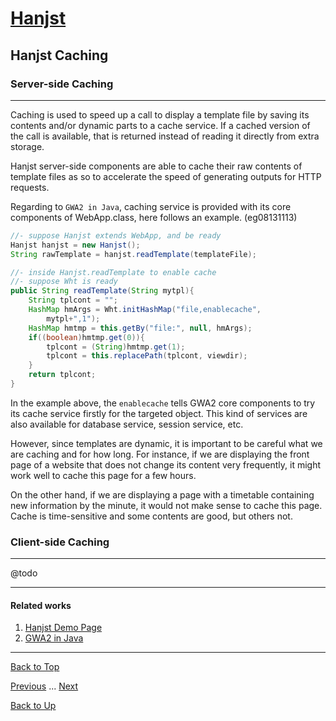 # [Hanjst](/hanjst/index)
## Hanjst Caching
### Server-side Caching
---
Caching is used to speed up a call to display a template file by saving its contents and/or dynamic parts to a cache service. If a cached version of the call is available, that is returned instead of reading it directly from extra storage.

Hanjst server-side components are able to cache their raw contents of template files as so to accelerate the speed of generating outputs for HTTP requests.

Regarding to `GWA2 in Java`, caching service is provided with its core components of WebApp.class, here follows an example. (eg08131113)

```java
//- suppose Hanjst extends WebApp, and be ready
Hanjst hanjst = new Hanjst();
String rawTemplate = hanjst.readTemplate(templateFile);

//- inside Hanjst.readTemplate to enable cache
//- suppose Wht is ready
public String readTemplate(String mytpl){
	String tplcont = "";
	HashMap hmArgs = Wht.initHashMap("file,enablecache",
		mytpl+",1");
	HashMap hmtmp = this.getBy("file:", null, hmArgs);
	if((boolean)hmtmp.get(0)){
		tplcont = (String)hmtmp.get(1);
		tplcont = this.replacePath(tplcont, viewdir);
	}
	return tplcont;
}
```  

In the example above, the `enablecache` tells GWA2 core components to try its cache service firstly for the targeted object. This kind of services are also available for database service, session service, etc. 

However, since templates are dynamic, it is important to be careful what we are caching and for how long. 
For instance, if we are displaying the front page of a website that does not change its content very frequently, it might work well to cache this page for a few hours.

On the other hand, if we are displaying a page with a timetable containing new information by the minute, it would not make sense to cache this page.
Cache is time-sensitive and some contents are good, but others not.


### Client-side Caching
---
@todo

---

#### Related works

1. [Hanjst Demo Page](https://ufqi.com/dev/hanjst/)
2. [GWA2 in Java](https://github.com/wadelau/GWA2/)

---

[Back to Top](/hanjst/hanjst-cache)

[Previous](./data-in-resource) ... [Next](./hanjst-ready-to-go)

[Back to Up](/hanjst/index)

<!--stackedit_data:
eyJoaXN0b3J5IjpbLTE0OTIzNTQxOTUsLTQ1NTcyNDEzLC0xMj
A4NTgzNTAzLC04OTIxOTMwMjNdfQ==
-->